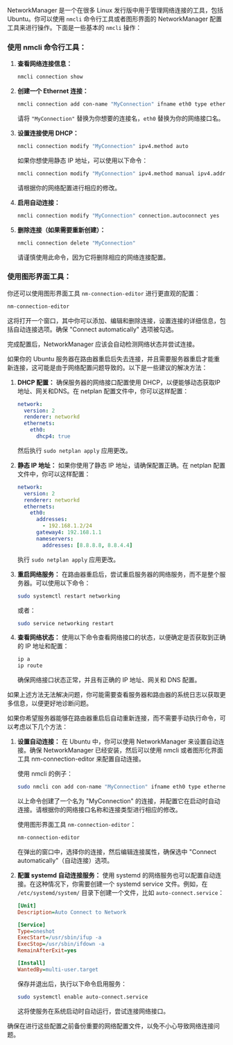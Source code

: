 NetworkManager 是一个在很多 Linux 发行版中用于管理网络连接的工具，包括 Ubuntu。你可以使用 `nmcli` 命令行工具或者图形界面的 NetworkManager 配置工具来进行操作。下面是一些基本的 `nmcli` 操作：

### 使用 nmcli 命令行工具：

1. **查看网络连接信息：**

   ```bash
   nmcli connection show
   ```

2. **创建一个 Ethernet 连接：**

   ```bash
   nmcli connection add con-name "MyConnection" ifname eth0 type ethernet
   ```

   请将 `"MyConnection"` 替换为你想要的连接名，`eth0` 替换为你的网络接口名。

3. **设置连接使用 DHCP：**

   ```bash
   nmcli connection modify "MyConnection" ipv4.method auto
   ```

   如果你想使用静态 IP 地址，可以使用以下命令：

   ```bash
   nmcli connection modify "MyConnection" ipv4.method manual ipv4.addresses "192.168.1.2/24" ipv4.gateway "192.168.1.1" ipv4.dns "8.8.8.8, 8.8.4.4"
   ```

   请根据你的网络配置进行相应的修改。

4. **启用自动连接：**

   ```bash
   nmcli connection modify "MyConnection" connection.autoconnect yes
   ```

5. **删除连接（如果需要重新创建）：**

   ```bash
   nmcli connection delete "MyConnection"
   ```

   请谨慎使用此命令，因为它将删除相应的网络连接配置。

### 使用图形界面工具：

你还可以使用图形界面工具 `nm-connection-editor` 进行更直观的配置：

```bash
nm-connection-editor
```

这将打开一个窗口，其中你可以添加、编辑和删除连接，设置连接的详细信息，包括自动连接选项。确保 "Connect automatically" 选项被勾选。

完成配置后，NetworkManager 应该会自动检测网络状态并尝试连接。




如果你的 Ubuntu 服务器在路由器重启后失去连接，并且需要服务器重启才能重新连接，这可能是由于网络配置问题导致的。以下是一些建议的解决方法：

1. **DHCP 配置：** 确保服务器的网络接口配置使用 DHCP，以便能够动态获取IP地址、网关和DNS。在 netplan 配置文件中，你可以这样配置：

    ```yaml
    network:
      version: 2
      renderer: networkd
      ethernets:
        eth0:
          dhcp4: true
    ```

   然后执行 `sudo netplan apply` 应用更改。

2. **静态 IP 地址：** 如果你使用了静态 IP 地址，请确保配置正确。在 netplan 配置文件中，你可以这样配置：

    ```yaml
    network:
      version: 2
      renderer: networkd
      ethernets:
        eth0:
          addresses:
            - 192.168.1.2/24
          gateway4: 192.168.1.1
          nameservers:
            addresses: [8.8.8.8, 8.8.4.4]
    ```

   执行 `sudo netplan apply` 应用更改。

3. **重启网络服务：** 在路由器重启后，尝试重启服务器的网络服务，而不是整个服务器。可以使用以下命令：

    ```bash
    sudo systemctl restart networking
    ```

   或者：

    ```bash
    sudo service networking restart
    ```

4. **查看网络状态：** 使用以下命令查看网络接口的状态，以便确定是否获取到正确的 IP 地址和配置：

    ```bash
    ip a
    ip route
    ```

   确保网络接口状态正常，并且有正确的 IP 地址、网关和 DNS 配置。

如果上述方法无法解决问题，你可能需要查看服务器和路由器的系统日志以获取更多信息，以便更好地诊断问题。



如果你希望服务器能够在路由器重启后自动重新连接，而不需要手动执行命令，可以考虑以下几个方法：

1. **设置自动连接：** 在 Ubuntu 中，你可以使用 NetworkManager 来设置自动连接。确保 NetworkManager 已经安装，然后可以使用 nmcli 或者图形化界面工具 nm-connection-editor 来配置自动连接。

   使用 nmcli 的例子：

   ```bash
   sudo nmcli con add con-name "MyConnection" ifname eth0 type ethernet autoconnect yes
   ```

   以上命令创建了一个名为 "MyConnection" 的连接，并配置它在启动时自动连接。请根据你的网络接口名称和连接类型进行相应的修改。

   使用图形界面工具 `nm-connection-editor`：

   ```bash
   nm-connection-editor
   ```

   在弹出的窗口中，选择你的连接，然后编辑连接属性，确保选中 "Connect automatically"（自动连接）选项。

2. **配置 systemd 自动连接服务：** 使用 systemd 的网络服务也可以配置自动连接。在这种情况下，你需要创建一个 systemd service 文件。例如，在 `/etc/systemd/system/` 目录下创建一个文件，比如 `auto-connect.service`：

   ```ini
   [Unit]
   Description=Auto Connect to Network

   [Service]
   Type=oneshot
   ExecStart=/usr/sbin/ifup -a
   ExecStop=/usr/sbin/ifdown -a
   RemainAfterExit=yes

   [Install]
   WantedBy=multi-user.target
   ```

   保存并退出后，执行以下命令启用服务：

   ```bash
   sudo systemctl enable auto-connect.service
   ```

   这将使服务在系统启动时自动运行，尝试连接网络接口。

确保在进行这些配置之前备份重要的网络配置文件，以免不小心导致网络连接问题。

